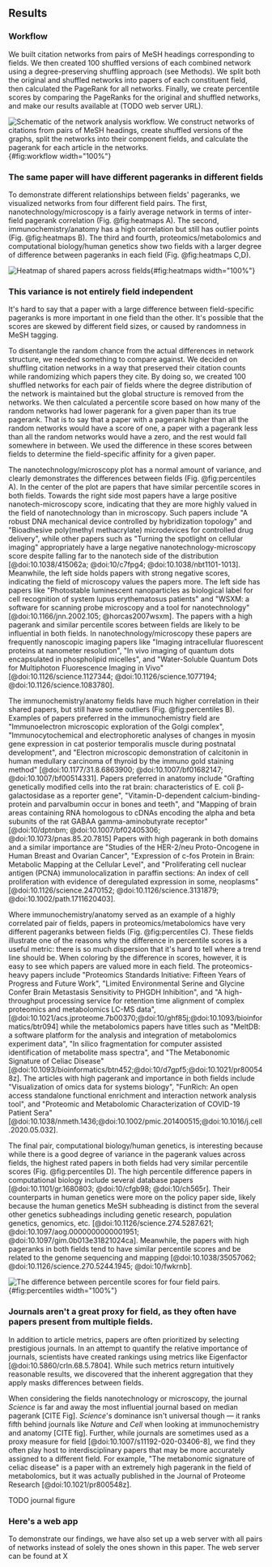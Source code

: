 ## Results

### Workflow

We built citation networks from pairs of MeSH headings corresponding to fields.
We then created 100 shuffled versions of each combined network using a degree-preserving shuffling approach (see Methods).
We split both the original and shuffled networks into papers of each constituent field, then calculated the PageRank for all networks.
Finally, we create percentile scores by comparing the PageRanks for the original and shuffled networks, and make our results available at (TODO web server URL).

![ 
Schematic of the network analysis workflow. 
We construct networks of citations from pairs of MeSH headings, create shuffled versions of the graphs, split the networks into their component fields, and calculate the pagerank for each article in the networks.
](./images/schematic.svg "Workflow schematic"){#fig:workflow width="100%"}

### The same paper will have different pageranks in different fields

To demonstrate different relationships between fields' pageranks, we visualized networks from four different field pairs.
The first, nanotechnology/microscopy is a fairly average network in terms of inter-field pagerank correlation (Fig. @fig:heatmaps A).
The second, immunochemistry/anatomy has a high correlation but still has outlier points (Fig. @fig:heatmaps B).
The third and fourth, proteomics/metabolomics and computational biology/human genetics show two fields with a larger degree of difference between pageranks in each field (Fig. @fig:heatmaps C,D).

![
Heatmap of shared papers across fields
](./images/combined_heatmap.png "Heatmaps"){#fig:heatmaps width="100%"}

### This variance is not entirely field independent
It's hard to say that a paper with a large difference between field-specific pageranks is more important in one field than the other.
It's possible that the scores are skewed by different field sizes, or caused by randomness in MeSH tagging.

To disentangle the random chance from the actual differences in network structure, we needed something to compare against.
We decided on shuffling citation networks in a way that preserved their citation counts while randomizing which papers they cite.
By doing so, we created 100 shuffled networks for each pair of fields where the degree distribution of the network is maintained but the global structure is removed from the networks.
We then calculated a percentile score based on how many of the random networks had lower pagerank for a given paper than its true pagerank. 
That is to say that a paper with a pagerank higher than all the random networks would have a score of one, a paper with a pagerank less than all the random networks would have a zero, and the rest would fall somewhere in between. 
We used the difference in these scores between fields to determine the field-specific affinity for a given paper. 

The nanotechnology/microscopy plot has a normal amount of variance, and clearly demonstrates the differences between fields (Fig. @fig:percentiles A).
In the center of the plot are papers that have similar percentile scores in both fields.
Towards the right side most papers have a large positive nanotech-microscopy score, indicating that they are more highly valued in the field of nanotechnology than in microscopy.
Such papers include "A robust DNA mechanical device controlled by hybridization topology" and "Bioadhesive poly(methyl methacrylate) microdevices for controlled drug delivery", while other papers such as "Turning the spotlight on cellular imaging" appropriately have a large negative nanotechnology-microscopy score despite falling far to the nanotech side of the distribution [@doi:10.1038/415062a; @doi:10/c7fpg4; @doi:10.1038/nbt1101-1013].
Meanwhile, the left side holds papers with strong negative scores, indicating the field of microscopy values the papers more.
The left side has papers like "Photostable luminescent nanoparticles as biological label for cell recognition of system lupus erythematosus patients" and "WSXM: a software for scanning probe microscopy and a tool for nanotechnology" [@doi:10.1166/jnn.2002.105; @horcas2007wsxm].
The papers with a high pagerank and similar percentile scores between fields are likely to be influential in both fields. 
In nanotechnology/microscopy these papers are frequently nanoscopic imaging papers like "Imaging intracellular fluorescent proteins at nanometer resolution", "In vivo imaging of quantum dots encapsulated in phospholipid micelles", and "Water-Soluble Quantum Dots for Multiphoton Fluorescence Imaging in Vivo" [@doi:10.1126/science.1127344; @doi:10.1126/science.1077194; @doi:10.1126/science.1083780].

The immunochemistry/anatomy fields have much higher correlation in their shared papers, but still have some outliers (Fig. @fig:percentiles B).
Examples of papers preferred in the immunochemistry field are "Immunoelectron microscopic exploration of the Golgi complex", "Immunocytochemical and electrophoretic analyses of changes in myosin gene expression in cat posterior temporalis muscle during postnatal development", and "Electron microscopic demonstration of calcitonin in human medullary carcinoma of thyroid by the immuno gold staining method" [@doi:10.1177/31.8.6863900; @doi:10.1007/bf01682147; @doi:10.1007/bf00514331].
Papers preferred in anatomy include "Grafting genetically modified cells into the rat brain: characteristics of E. coli β-galactosidase as a reporter gene", "Vitamin-D-dependent calcium-binding-protein and parvalbumin occur in bones and teeth", and "Mapping of brain areas containing RNA homologous to cDNAs encoding the alpha and beta subunits of the rat GABAA gamma-aminobutyrate receptor" [@doi:10/dptnbm; @doi:10.1007/bf02405306; @doi:10.1073/pnas.85.20.7815]
Papers with high pagerank in both domains and a similar importance are "Studies of the HER-2/neu Proto-Oncogene in Human Breast and Ovarian Cancer", "Expression of c-fos Protein in Brain: Metabolic Mapping at the Cellular Level", and "Proliferating cell nuclear antigen (PCNA) immunolocalization in paraffin sections: An index of cell proliferation with evidence of deregulated expression in some, neoplasms" [@doi:10.1126/science.2470152; @doi:10.1126/science.3131879; @doi:10.1002/path.1711620403].

Where immunochemistry/anatomy served as an example of a highly correlated pair of fields, papers in proteomics/metabolomics have very different pageranks between fields (Fig. @fig:percentiles C). 
These fields illustrate one of the reasons why the difference in percentile scores is a useful metric: there is so much dispersion that it's hard to tell where a trend line should be.
When coloring by the difference in scores, however, it is easy to see which papers are valued more in each field.
The proteomics-heavy papers include "Proteomics Standards Initiative: Fifteen Years of Progress and Future Work", "Limited Environmental Serine and Glycine Confer Brain Metastasis Sensitivity to PHGDH Inhibition", and "A high-throughput processing service for retention time alignment of complex proteomics and metabolomics LC-MS data", [@doi:10.1021/acs.jproteome.7b00370;@doi:10/ghf85j;@doi:10.1093/bioinformatics/btr094] while the metabolomics papers have titles such as "MeltDB: a software platform for the analysis and integration of metabolomics experiment data", "In silico fragmentation for computer assisted identification of metabolite mass spectra", and "The Metabonomic Signature of Celiac Disease" [@doi:10.1093/bioinformatics/btn452;@doi:10/d7gpf5;@doi:10.1021/pr800548z].
The articles with high pagerank and importance in both fields include "Visualization of omics data for systems biology", "FunRich: An open access standalone functional enrichment and interaction network analysis tool", and "Proteomic and Metabolomic Characterization of COVID-19 Patient Sera" [@doi:10.1038/nmeth.1436;@doi:10.1002/pmic.201400515;@doi:10.1016/j.cell.2020.05.032].

The final pair, computational biology/human genetics, is interesting because while there is a good degree of variance in the pagerank values across fields, the highest rated papers in both fields had very similar percentile scores (Fig. @fig:percentiles D).
The high percentile difference papers in computational biology include several database papers [@doi:10.1101/gr.1680803; @doi:10/cfgb98; @doi:10/ch565r].
Their counterparts in human genetics were more on the policy paper side, likely because the human genetics MeSH subheading is distinct from the several other genetics subheadings including genetic research, population genetics, genomics, etc. [@doi:10.1126/science.274.5287.621; @doi:10.1097/aog.0000000000001951; @doi:10.1097/gim.0b013e31821024ca].
Meanwhile, the papers with high pageranks in both fields tend to have similar percentile scores and be related to the genome sequencing and mapping [@doi:10.1038/35057062; @doi:10.1126/science.270.5244.1945; @doi:10/fwkrnb].

![
The difference between percentile scores for four field pairs. 
](./images/combined_difference.png "Differences between fields' percentile scores"){#fig:percentiles width="100%"}

### Journals aren't a great proxy for field, as they often have papers present from multiple fields.
In addition to article metrics, papers are often prioritized by selecting prestigious journals.
In an attempt to quantify the relative importance of journals, scientists have created rankings using metrics like Eigenfactor [@doi:10.5860/crln.68.5.7804]. 
While such metrics return intuitively reasonable results, we discovered that the inherent aggregation that they apply masks differences between fields.

When considering the fields nanotechnology or microscopy, the journal *Science* is far and away the most influential journal based on median pagerank [CITE Fig].
*Science*'s dominance isn't universal though — it ranks fifth behind journals like *Nature* and *Cell* when looking at immunochemistry and anatomy [CITE fig].
Further, while journals are sometimes used as a proxy measure for field [@doi:10.1007/s11192-020-03406-8], we find they often play host to interdisciplinary papers that may be more accurately assigned to a different field.
For example, "The metabonomic signature of celiac disease" is a paper with an extremely high pagerank in the field of metabolomics, but it was actually published in the Journal of Proteome Research [@doi:10.1021/pr800548z].

TODO journal figure

### Here's a web app 

To demonstrate our findings, we have also set up a web server with all pairs of networks instead of solely the ones shown in this paper.
The web server can be found at X
